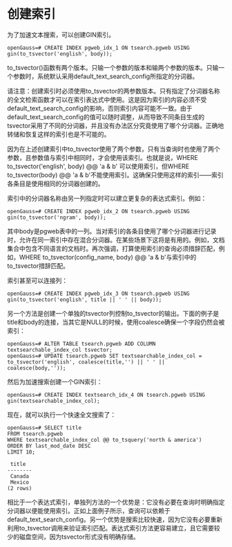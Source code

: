 # 创建索引<a name="ZH-CN_TOPIC_0289900880"></a>

为了加速文本搜索，可以创建GIN索引。

```
openGauss=# CREATE INDEX pgweb_idx_1 ON tsearch.pgweb USING gin(to_tsvector('english', body));
```

to\_tsvector\(\)函数有两个版本。只输一个参数的版本和输两个参数的版本。只输一个参数时，系统默认采用default\_text\_search\_config所指定的分词器。

请注意：创建索引时必须使用to\_tsvector的两参数版本。只有指定了分词器名称的全文检索函数才可以在索引表达式中使用。这是因为索引的内容必须不受default\_text\_search\_config的影响，否则索引内容可能不一致。由于default\_text\_search\_config的值可以随时调整，从而导致不同条目生成的tsvector采用了不同的分词器，并且没有办法区分究竟使用了哪个分词器。正确地转储和恢复这样的索引也是不可能的。

因为在上述创建索引中to\_tsvector使用了两个参数，只有当查询时也使用了两个参数，且参数值与索引中相同时，才会使用该索引。也就是说，WHERE to\_tsvector\('english', body\) @@ 'a & b' 可以使用索引，但WHERE to\_tsvector\(body\) @@ 'a & b'不能使用索引。这确保只使用这样的索引——索引各条目是使用相同的分词器创建的。

索引中的分词器名称由另一列指定时可以建立更复杂的表达式索引。例如：

```
openGauss=# CREATE INDEX pgweb_idx_2 ON tsearch.pgweb USING gin(to_tsvector('ngram', body));
```

其中body是pgweb表中的一列。当对索引的各条目使用了哪个分词器进行记录时，允许在同一索引中存在混合分词器。在某些场景下这将是有用的。例如，文档集合中包含不同语言的文档时。再次强调，打算使用索引的查询必须措辞匹配，例如，WHERE to\_tsvector\(config\_name, body\) @@ 'a & b'与索引中的to\_tsvector措辞匹配。

索引甚至可以连接列：

```
openGauss=# CREATE INDEX pgweb_idx_3 ON tsearch.pgweb USING gin(to_tsvector('english', title || ' ' || body));
```

另一个方法是创建一个单独的tsvector列控制to\_tsvector的输出。下面的例子是title和body的连接，当其它是NULL的时候，使用coalesce确保一个字段仍然会被索引：

```
openGauss=# ALTER TABLE tsearch.pgweb ADD COLUMN textsearchable_index_col tsvector;
openGauss=# UPDATE tsearch.pgweb SET textsearchable_index_col = to_tsvector('english', coalesce(title,'') || ' ' || coalesce(body,''));
```

然后为加速搜索创建一个GIN索引：

```
openGauss=# CREATE INDEX textsearch_idx_4 ON tsearch.pgweb USING gin(textsearchable_index_col);
```

现在，就可以执行一个快速全文搜索了：

```
openGauss=# SELECT title 
FROM tsearch.pgweb 
WHERE textsearchable_index_col @@ to_tsquery('north & america') 
ORDER BY last_mod_date DESC 
LIMIT 10; 

 title  
--------
 Canada
 Mexico
(2 rows)
```

相比于一个表达式索引，单独列方法的一个优势是：它没有必要在查询时明确指定分词器以便能使用索引。正如上面例子所示，查询可以依赖于default\_text\_search\_config。另一个优势是搜索比较快速，因为它没有必要重新利用to\_tsvector调用来验证索引匹配。表达式索引方法更容易建立，且它需要较少的磁盘空间，因为tsvector形式没有明确存储。

